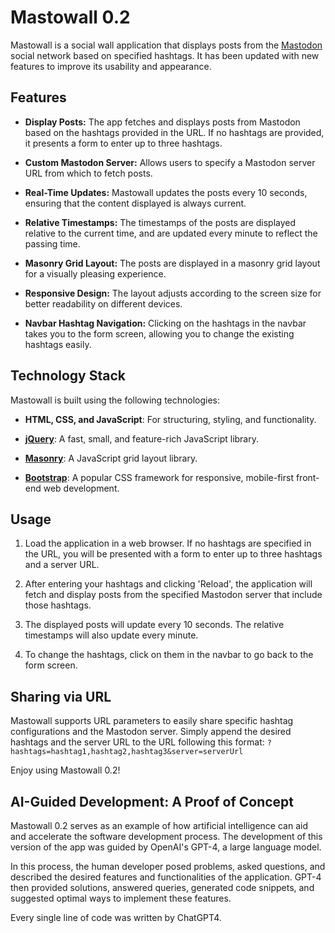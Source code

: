 # Mastowall 0.2

Mastowall is a social wall application that displays posts from the [Mastodon](https://joinmastodon.org/) social network based on specified hashtags. It has been updated with new features to improve its usability and appearance.

## Features

- **Display Posts:** The app fetches and displays posts from Mastodon based on the hashtags provided in the URL. If no hashtags are provided, it presents a form to enter up to three hashtags.

- **Custom Mastodon Server:** Allows users to specify a Mastodon server URL from which to fetch posts.

- **Real-Time Updates:** Mastowall updates the posts every 10 seconds, ensuring that the content displayed is always current.

- **Relative Timestamps:** The timestamps of the posts are displayed relative to the current time, and are updated every minute to reflect the passing time.

- **Masonry Grid Layout:** The posts are displayed in a masonry grid layout for a visually pleasing experience. 

- **Responsive Design:** The layout adjusts according to the screen size for better readability on different devices.

- **Navbar Hashtag Navigation:** Clicking on the hashtags in the navbar takes you to the form screen, allowing you to change the existing hashtags easily.

## Technology Stack

Mastowall is built using the following technologies:

- **HTML, CSS, and JavaScript**: For structuring, styling, and functionality.

- **[jQuery](https://jquery.com/)**: A fast, small, and feature-rich JavaScript library.

- **[Masonry](https://masonry.desandro.com/)**: A JavaScript grid layout library.

- **[Bootstrap](https://getbootstrap.com/)**: A popular CSS framework for responsive, mobile-first front-end web development.

## Usage

1. Load the application in a web browser. If no hashtags are specified in the URL, you will be presented with a form to enter up to three hashtags and a server URL.

2. After entering your hashtags and clicking 'Reload', the application will fetch and display posts from the specified Mastodon server that include those hashtags.

3. The displayed posts will update every 10 seconds. The relative timestamps will also update every minute.

4. To change the hashtags, click on them in the navbar to go back to the form screen.

## Sharing via URL

Mastowall supports URL parameters to easily share specific hashtag configurations and the Mastodon server. Simply append the desired hashtags and the server URL to the URL following this format: `?hashtags=hashtag1,hashtag2,hashtag3&server=serverUrl`

Enjoy using Mastowall 0.2!

## AI-Guided Development: A Proof of Concept

Mastowall 0.2 serves as an example of how artificial intelligence can aid and accelerate the software development process. The development of this version of the app was guided by OpenAI's GPT-4, a large language model.

In this process, the human developer posed problems, asked questions, and described the desired features and functionalities of the application. GPT-4 then provided solutions, answered queries, generated code snippets, and suggested optimal ways to implement these features.

Every single line of code was written by ChatGPT4.
